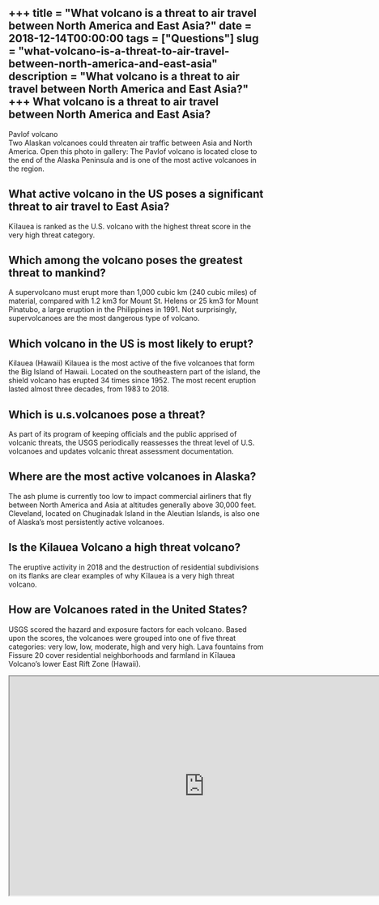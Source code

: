 +++
title = "What volcano is a threat to air travel between North America and East Asia?"
date = 2018-12-14T00:00:00
tags = ["Questions"]
slug = "what-volcano-is-a-threat-to-air-travel-between-north-america-and-east-asia"
description = "What volcano is a threat to air travel between North America and East Asia?"
+++
What volcano is a threat to air travel between North America and East Asia?
---------------------------------------------------------------------------

Pavlof volcano  
Two Alaskan volcanoes could threaten air traffic between Asia and North America. Open this photo in gallery: The Pavlof volcano is located close to the end of the Alaska Peninsula and is one of the most active volcanoes in the region.

What active volcano in the US poses a significant threat to air travel to East Asia?
------------------------------------------------------------------------------------

Kīlauea is ranked as the U.S. volcano with the highest threat score in the very high threat category.

Which among the volcano poses the greatest threat to mankind?
-------------------------------------------------------------

A supervolcano must erupt more than 1,000 cubic km (240 cubic miles) of material, compared with 1.2 km3 for Mount St. Helens or 25 km3 for Mount Pinatubo, a large eruption in the Philippines in 1991. Not surprisingly, supervolcanoes are the most dangerous type of volcano.

Which volcano in the US is most likely to erupt?
------------------------------------------------

Kilauea (Hawaii) Kilauea is the most active of the five volcanoes that form the Big Island of Hawaii. Located on the southeastern part of the island, the shield volcano has erupted 34 times since 1952. The most recent eruption lasted almost three decades, from 1983 to 2018.

Which is u.s.volcanoes pose a threat?
-------------------------------------

As part of its program of keeping officials and the public apprised of volcanic threats, the USGS periodically reassesses the threat level of U.S. volcanoes and updates volcanic threat assessment documentation.

Where are the most active volcanoes in Alaska?
----------------------------------------------

The ash plume is currently too low to impact commercial airliners that fly between North America and Asia at altitudes generally above 30,000 feet. Cleveland, located on Chuginadak Island in the Aleutian Islands, is also one of Alaska’s most persistently active volcanoes.

Is the Kilauea Volcano a high threat volcano?
---------------------------------------------

The eruptive activity in 2018 and the destruction of residential subdivisions on its flanks are clear examples of why Kīlauea is a very high threat volcano.

How are Volcanoes rated in the United States?
---------------------------------------------

USGS scored the hazard and exposure factors for each volcano. Based upon the scores, the volcanoes were grouped into one of five threat categories: very low, low, moderate, high and very high. Lava fountains from Fissure 20 cover residential neighborhoods and farmland in Kīlauea Volcano’s lower East Rift Zone (Hawaii).

<iframe allow="accelerometer; autoplay; clipboard-write; encrypted-media; gyroscope; picture-in-picture" allowfullscreen="" class="__youtube_prefs__  epyt-is-override  no-lazyload" data-no-lazy="1" data-origheight="433" data-origwidth="770" data-skipgform_ajax_framebjll="" height="433" id="_ytid_40758" loading="lazy" src="https://www.youtube.com/embed/iNMHiKicW8g?enablejsapi=1&autoplay=0&cc_load_policy=0&cc_lang_pref=&iv_load_policy=1&loop=0&modestbranding=0&rel=1&fs=1&playsinline=0&autohide=2&theme=dark&color=red&controls=1&" title="YouTube player" width="770"></iframe>